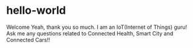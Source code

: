 # hello-world
Welcome
Yeah, thank you so much. I am an IoT(Internet of Things) guru! Ask me any questions related to Connected Health, Smart City and Connected Cars!!
